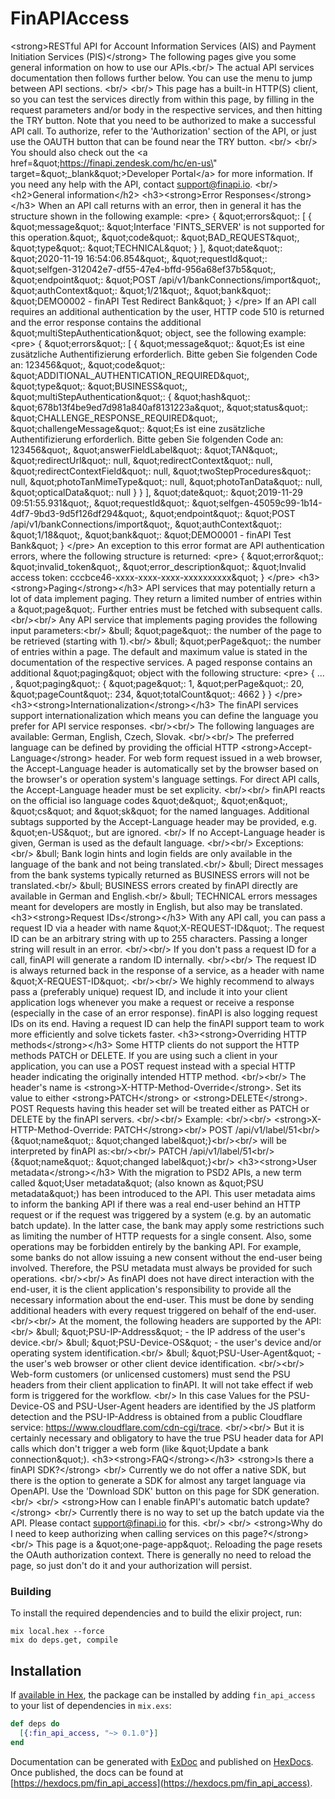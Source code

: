 # FinAPIAccess

&lt;strong&gt;RESTful API for Account Information Services (AIS) and Payment Initiation Services (PIS)&lt;/strong&gt;  The following pages give you some general information on how to use our APIs.&lt;br/&gt; The actual API services documentation then follows further below. You can use the menu to jump between API sections. &lt;br/&gt; &lt;br/&gt; This page has a built-in HTTP(S) client, so you can test the services directly from within this page, by filling in the request parameters and/or body in the respective services, and then hitting the TRY button. Note that you need to be authorized to make a successful API call. To authorize, refer to the &#39;Authorization&#39; section of the API, or just use the OAUTH button that can be found near the TRY button. &lt;br/&gt; &lt;br/&gt; You should also check out the &lt;a href&#x3D;\&quot;https://finapi.zendesk.com/hc/en-us\&quot; target&#x3D;\&quot;_blank\&quot;&gt;Developer Portal&lt;/a&gt; for more information. If you need any help with the API, contact support@finapi.io. &lt;br/&gt;  &lt;h2&gt;General information&lt;/h2&gt;  &lt;h3&gt;&lt;strong&gt;Error Responses&lt;/strong&gt;&lt;/h3&gt; When an API call returns with an error, then in general it has the structure shown in the following example:  &lt;pre&gt; {   \&quot;errors\&quot;: [     {       \&quot;message\&quot;: \&quot;Interface &#39;FINTS_SERVER&#39; is not supported for this operation.\&quot;,       \&quot;code\&quot;: \&quot;BAD_REQUEST\&quot;,       \&quot;type\&quot;: \&quot;TECHNICAL\&quot;     }   ],   \&quot;date\&quot;: \&quot;2020-11-19 16:54:06.854\&quot;,   \&quot;requestId\&quot;: \&quot;selfgen-312042e7-df55-47e4-bffd-956a68ef37b5\&quot;,   \&quot;endpoint\&quot;: \&quot;POST /api/v1/bankConnections/import\&quot;,   \&quot;authContext\&quot;: \&quot;1/21\&quot;,   \&quot;bank\&quot;: \&quot;DEMO0002 - finAPI Test Redirect Bank\&quot; } &lt;/pre&gt;  If an API call requires an additional authentication by the user, HTTP code 510 is returned and the error response contains the additional \&quot;multiStepAuthentication\&quot; object, see the following example:  &lt;pre&gt; {   \&quot;errors\&quot;: [     {       \&quot;message\&quot;: \&quot;Es ist eine zusätzliche Authentifizierung erforderlich. Bitte geben Sie folgenden Code an: 123456\&quot;,       \&quot;code\&quot;: \&quot;ADDITIONAL_AUTHENTICATION_REQUIRED\&quot;,       \&quot;type\&quot;: \&quot;BUSINESS\&quot;,       \&quot;multiStepAuthentication\&quot;: {         \&quot;hash\&quot;: \&quot;678b13f4be9ed7d981a840af8131223a\&quot;,         \&quot;status\&quot;: \&quot;CHALLENGE_RESPONSE_REQUIRED\&quot;,         \&quot;challengeMessage\&quot;: \&quot;Es ist eine zusätzliche Authentifizierung erforderlich. Bitte geben Sie folgenden Code an: 123456\&quot;,         \&quot;answerFieldLabel\&quot;: \&quot;TAN\&quot;,         \&quot;redirectUrl\&quot;: null,         \&quot;redirectContext\&quot;: null,         \&quot;redirectContextField\&quot;: null,         \&quot;twoStepProcedures\&quot;: null,         \&quot;photoTanMimeType\&quot;: null,         \&quot;photoTanData\&quot;: null,         \&quot;opticalData\&quot;: null       }     }   ],   \&quot;date\&quot;: \&quot;2019-11-29 09:51:55.931\&quot;,   \&quot;requestId\&quot;: \&quot;selfgen-45059c99-1b14-4df7-9bd3-9d5f126df294\&quot;,   \&quot;endpoint\&quot;: \&quot;POST /api/v1/bankConnections/import\&quot;,   \&quot;authContext\&quot;: \&quot;1/18\&quot;,   \&quot;bank\&quot;: \&quot;DEMO0001 - finAPI Test Bank\&quot; } &lt;/pre&gt;  An exception to this error format are API authentication errors, where the following structure is returned:  &lt;pre&gt; {   \&quot;error\&quot;: \&quot;invalid_token\&quot;,   \&quot;error_description\&quot;: \&quot;Invalid access token: cccbce46-xxxx-xxxx-xxxx-xxxxxxxxxx\&quot; } &lt;/pre&gt;  &lt;h3&gt;&lt;strong&gt;Paging&lt;/strong&gt;&lt;/h3&gt; API services that may potentially return a lot of data implement paging. They return a limited number of entries within a \&quot;page\&quot;. Further entries must be fetched with subsequent calls. &lt;br/&gt;&lt;br/&gt; Any API service that implements paging provides the following input parameters:&lt;br/&gt; &amp;bull; \&quot;page\&quot;: the number of the page to be retrieved (starting with 1).&lt;br/&gt; &amp;bull; \&quot;perPage\&quot;: the number of entries within a page. The default and maximum value is stated in the documentation of the respective services.  A paged response contains an additional \&quot;paging\&quot; object with the following structure:  &lt;pre&gt; {   ...   ,   \&quot;paging\&quot;: {     \&quot;page\&quot;: 1,     \&quot;perPage\&quot;: 20,     \&quot;pageCount\&quot;: 234,     \&quot;totalCount\&quot;: 4662   } } &lt;/pre&gt;  &lt;h3&gt;&lt;strong&gt;Internationalization&lt;/strong&gt;&lt;/h3&gt; The finAPI services support internationalization which means you can define the language you prefer for API service responses. &lt;br/&gt;&lt;br/&gt; The following languages are available: German, English, Czech, Slovak. &lt;br/&gt;&lt;br/&gt; The preferred language can be defined by providing the official HTTP &lt;strong&gt;Accept-Language&lt;/strong&gt; header. For web form request issued in a web browser, the Accept-Language header is automatically set by the browser based on the browser&#39;s or operation system&#39;s language settings. For direct API calls, the Accept-Language header must be set explicity. &lt;br/&gt;&lt;br/&gt; finAPI reacts on the official iso language codes &amp;quot;de&amp;quot;, &amp;quot;en&amp;quot;, &amp;quot;cs&amp;quot; and &amp;quot;sk&amp;quot; for the named languages. Additional subtags supported by the Accept-Language header may be provided, e.g. &amp;quot;en-US&amp;quot;, but are ignored. &lt;br/&gt; If no Accept-Language header is given, German is used as the default language. &lt;br/&gt;&lt;br/&gt; Exceptions:&lt;br/&gt; &amp;bull; Bank login hints and login fields are only available in the language of the bank and not being translated.&lt;br/&gt; &amp;bull; Direct messages from the bank systems typically returned as BUSINESS errors will not be translated.&lt;br/&gt; &amp;bull; BUSINESS errors created by finAPI directly are available in German and English.&lt;br/&gt; &amp;bull; TECHNICAL errors messages meant for developers are mostly in English, but also may be translated.  &lt;h3&gt;&lt;strong&gt;Request IDs&lt;/strong&gt;&lt;/h3&gt; With any API call, you can pass a request ID via a header with name \&quot;X-REQUEST-ID\&quot;. The request ID can be an arbitrary string with up to 255 characters. Passing a longer string will result in an error. &lt;br/&gt;&lt;br/&gt; If you don&#39;t pass a request ID for a call, finAPI will generate a random ID internally. &lt;br/&gt;&lt;br/&gt; The request ID is always returned back in the response of a service, as a header with name \&quot;X-REQUEST-ID\&quot;. &lt;br/&gt;&lt;br/&gt; We highly recommend to always pass a (preferably unique) request ID, and include it into your client application logs whenever you make a request or receive a response (especially in the case of an error response). finAPI is also logging request IDs on its end. Having a request ID can help the finAPI support team to work more efficiently and solve tickets faster.  &lt;h3&gt;&lt;strong&gt;Overriding HTTP methods&lt;/strong&gt;&lt;/h3&gt; Some HTTP clients do not support the HTTP methods PATCH or DELETE. If you are using such a client in your application, you can use a POST request instead with a special HTTP header indicating the originally intended HTTP method. &lt;br/&gt;&lt;br/&gt; The header&#39;s name is &lt;strong&gt;X-HTTP-Method-Override&lt;/strong&gt;. Set its value to either &lt;strong&gt;PATCH&lt;/strong&gt; or &lt;strong&gt;DELETE&lt;/strong&gt;. POST Requests having this header set will be treated either as PATCH or DELETE by the finAPI servers. &lt;br/&gt;&lt;br/&gt; Example: &lt;br/&gt;&lt;br/&gt; &lt;strong&gt;X-HTTP-Method-Override: PATCH&lt;/strong&gt;&lt;br/&gt; POST /api/v1/label/51&lt;br/&gt; {\&quot;name\&quot;: \&quot;changed label\&quot;}&lt;br/&gt;&lt;br/&gt; will be interpreted by finAPI as:&lt;br/&gt;&lt;br/&gt; PATCH /api/v1/label/51&lt;br/&gt; {\&quot;name\&quot;: \&quot;changed label\&quot;}&lt;br/&gt;  &lt;h3&gt;&lt;strong&gt;User metadata&lt;/strong&gt;&lt;/h3&gt; With the migration to PSD2 APIs, a new term called \&quot;User metadata\&quot; (also known as \&quot;PSU metadata\&quot;) has been introduced to the API. This user metadata aims to inform the banking API if there was a real end-user behind an HTTP request or if the request was triggered by a system (e.g. by an automatic batch update). In the latter case, the bank may apply some restrictions such as limiting the number of HTTP requests for a single consent. Also, some operations may be forbidden entirely by the banking API. For example, some banks do not allow issuing a new consent without the end-user being involved. Therefore, the PSU metadata must always be provided for such operations. &lt;br/&gt;&lt;br/&gt; As finAPI does not have direct interaction with the end-user, it is the client application&#39;s responsibility to provide all the necessary information about the end-user. This must be done by sending additional headers with every request triggered on behalf of the end-user. &lt;br/&gt;&lt;br/&gt; At the moment, the following headers are supported by the API:&lt;br/&gt; &amp;bull; \&quot;PSU-IP-Address\&quot; - the IP address of the user&#39;s device.&lt;br/&gt; &amp;bull; \&quot;PSU-Device-OS\&quot; - the user&#39;s device and/or operating system identification.&lt;br/&gt; &amp;bull; \&quot;PSU-User-Agent\&quot; - the user&#39;s web browser or other client device identification. &lt;br/&gt;&lt;br/&gt; Web-form customers (or unlicensed customers) must send the PSU headers from their client application to finAPI. It will not take effect if web form is triggered for the workflow. &lt;br/&gt; In this case Values for the PSU-Device-OS and PSU-User-Agent headers are identified by the JS platform detection and the PSU-IP-Address is obtained from a public Cloudflare service: https://www.cloudflare.com/cdn-cgi/trace. &lt;br/&gt;&lt;br/&gt; But it is certainly necessary and obligatory to have the true PSU header data for API calls which don&#39;t trigger a web form (like \&quot;Update a bank connection\&quot;).  &lt;h3&gt;&lt;strong&gt;FAQ&lt;/strong&gt;&lt;/h3&gt; &lt;strong&gt;Is there a finAPI SDK?&lt;/strong&gt; &lt;br/&gt; Currently we do not offer a native SDK, but there is the option to generate a SDK for almost any target language via OpenAPI. Use the &#39;Download SDK&#39; button on this page for SDK generation. &lt;br/&gt; &lt;br/&gt; &lt;strong&gt;How can I enable finAPI&#39;s automatic batch update?&lt;/strong&gt; &lt;br/&gt; Currently there is no way to set up the batch update via the API. Please contact support@finapi.io for this. &lt;br/&gt; &lt;br/&gt; &lt;strong&gt;Why do I need to keep authorizing when calling services on this page?&lt;/strong&gt; &lt;br/&gt; This page is a \&quot;one-page-app\&quot;. Reloading the page resets the OAuth authorization context. There is generally no need to reload the page, so just don&#39;t do it and your authorization will persist. 

### Building

To install the required dependencies and to build the elixir project, run:
```
mix local.hex --force
mix do deps.get, compile
```

## Installation

If [available in Hex](https://hex.pm/docs/publish), the package can be installed
by adding `fin_api_access` to your list of dependencies in `mix.exs`:

```elixir
def deps do
  [{:fin_api_access, "~> 0.1.0"}]
end
```

Documentation can be generated with [ExDoc](https://github.com/elixir-lang/ex_doc)
and published on [HexDocs](https://hexdocs.pm). Once published, the docs can
be found at [https://hexdocs.pm/fin_api_access](https://hexdocs.pm/fin_api_access).
